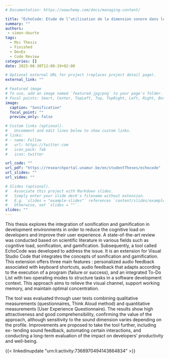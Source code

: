 ```yaml
---
# Documentation: https://wowchemy.com/docs/managing-content/

title: "EchoCode: Etude de l’utilisation de la dimension sonore dans les outils de révision de code"
summary: ""
authors: 
 - simon-dourte
tags: 
  - Msc Thesis
  - Finished
  - DevEx
  - Code Review
categories: []
date: 2025-08-30T12:08:19+02:00

# Optional external URL for project (replaces project detail page).
external_link: ""

# Featured image
# To use, add an image named `featured.jpg/png` to your page's folder.
# Focal points: Smart, Center, TopLeft, Top, TopRight, Left, Right, BottomLeft, Bottom, BottomRight.
image:
  caption: "Sonification"
  focal_point: ""
  preview_only: false

# Custom links (optional).
#   Uncomment and edit lines below to show custom links.
# links:
# - name: Follow
#   url: https://twitter.com
#   icon_pack: fab
#   icon: twitter

url_code: ""
url_pdf: "https://researchportal.unamur.be/en/studentTheses/echocode"
url_slides: ""
url_video: ""

# Slides (optional).
#   Associate this project with Markdown slides.
#   Simply enter your slide deck's filename without extension.
#   E.g. `slides = "example-slides"` references `content/slides/example-slides.md`.
#   Otherwise, set `slides = ""`.
slides: ""
---
```


This thesis explores the integration of sonification and gamification in development environments in order to reduce the cognitive load on developers and improve their user experience. A state-of-the-art review was conducted based on scientific literature in various fields such as cognitive load, sonification, and gamification. Subsequently, a tool called EchoCode was developed to address the issue. It is an extension for Visual Studio Code that integrates the concepts of sonification and gamification. This extension offers three main features : personalized audio feedback associated with keyboard shortcuts, audio feedback that adapts according to the execution of a program (failure or success), and an integrated To-Do List with two operating modes to structure tasks in a software development context. This approach aims to relieve the visual channel, support working memory, and maintain optimal concentration.

The tool was evaluated through user tests combining qualitative measurements (questionnaires, Think Aloud method) and quantitative measurements (User Experience Questionnaire). The results show high attractiveness and good comprehensibility, confirming the value of the approach, although sensitivity to the sound dimension varies depending on the profile. Improvements are proposed to take the tool further, including ex- tending sound feedback, automating certain interactions, and conducting a long-term evaluation of the impact on developers’ productivity and well-being.

{{< linkedinupdate "urn:li:activity:7368970494143864834" >}}
